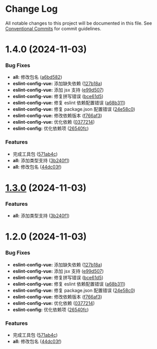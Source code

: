 # Change Log

All notable changes to this project will be documented in this file.
See [Conventional Commits](https://conventionalcommits.org) for commit guidelines.

# 1.4.0 (2024-11-03)

### Bug Fixes

- **all:** 修改包名 ([a6bd582](https://github.com/fuxiang123/toolkit/commit/a6bd582a1d6f6b383b44f4fdfafcb0ff7b5e1125))
- **eslint-config-vue:** 添加缺失依赖 ([127b18a](https://github.com/fuxiang123/toolkit/commit/127b18a741d0a7c3dc574ff0bfdde772634b863a))
- **eslint-config-vue:** 添加 jsx 支持 ([e99d507](https://github.com/fuxiang123/toolkit/commit/e99d507f23a66dc30b46603d6c0e17c50c126e98))
- **eslint-config-vue:** 修复拼写错误 ([bce61d5](https://github.com/fuxiang123/toolkit/commit/bce61d556dff82984780a629ae1313ac5aef7603))
- **eslint-config-vue:** 修复 eslint 依赖配置错误 ([a68b311](https://github.com/fuxiang123/toolkit/commit/a68b311925d12b6dc07aa36767f9ff702060195a))
- **eslint-config-vue:** 修复 package.json 配置错误 ([24e58c0](https://github.com/fuxiang123/toolkit/commit/24e58c0b85151cff00e7191d80178115ce27b677))
- **eslint-config-vue:** 修改依赖版本 ([f766af3](https://github.com/fuxiang123/toolkit/commit/f766af33c5f3ed2e700254d010fd1032fa3f67db))
- **eslint-config-vue:** 优化依赖 ([0377214](https://github.com/fuxiang123/toolkit/commit/0377214304cd5c3143260b48588dfb77b3afb1a4))
- **eslint-config:** 优化依赖项 ([26540fc](https://github.com/fuxiang123/toolkit/commit/26540fc86716a36ac64e41ad2d2378a000572b22))

### Features

- 完成工具包 ([571ab4c](https://github.com/fuxiang123/toolkit/commit/571ab4c1fe311b5f90e0912822f678d67d71ee58))
- **all:** 添加类型支持 ([3b240f1](https://github.com/fuxiang123/toolkit/commit/3b240f1f3407f35175fd19498eef607c9986db4e))
- **all:** 修改包名 ([44dc03f](https://github.com/fuxiang123/toolkit/commit/44dc03febe352bc10c99465427742fa5c80a8db9))

# [1.3.0](https://github.com/fuxiang123/toolkit/compare/@fuxiang1234/eslint-config-vue@1.2.0...@fuxiang1234/eslint-config-vue@1.3.0) (2024-11-03)

### Features

- **all:** 添加类型支持 ([3b240f1](https://github.com/fuxiang123/toolkit/commit/3b240f1f3407f35175fd19498eef607c9986db4e))

# 1.2.0 (2024-11-03)

### Bug Fixes

- **eslint-config-vue:** 添加缺失依赖 ([127b18a](https://github.com/fuxiang123/toolkit/commit/127b18a741d0a7c3dc574ff0bfdde772634b863a))
- **eslint-config-vue:** 添加 jsx 支持 ([e99d507](https://github.com/fuxiang123/toolkit/commit/e99d507f23a66dc30b46603d6c0e17c50c126e98))
- **eslint-config-vue:** 修复拼写错误 ([bce61d5](https://github.com/fuxiang123/toolkit/commit/bce61d556dff82984780a629ae1313ac5aef7603))
- **eslint-config-vue:** 修复 eslint 依赖配置错误 ([a68b311](https://github.com/fuxiang123/toolkit/commit/a68b311925d12b6dc07aa36767f9ff702060195a))
- **eslint-config-vue:** 修复 package.json 配置错误 ([24e58c0](https://github.com/fuxiang123/toolkit/commit/24e58c0b85151cff00e7191d80178115ce27b677))
- **eslint-config-vue:** 修改依赖版本 ([f766af3](https://github.com/fuxiang123/toolkit/commit/f766af33c5f3ed2e700254d010fd1032fa3f67db))
- **eslint-config-vue:** 优化依赖 ([0377214](https://github.com/fuxiang123/toolkit/commit/0377214304cd5c3143260b48588dfb77b3afb1a4))
- **eslint-config:** 优化依赖项 ([26540fc](https://github.com/fuxiang123/toolkit/commit/26540fc86716a36ac64e41ad2d2378a000572b22))

### Features

- 完成工具包 ([571ab4c](https://github.com/fuxiang123/toolkit/commit/571ab4c1fe311b5f90e0912822f678d67d71ee58))
- **all:** 修改包名 ([44dc03f](https://github.com/fuxiang123/toolkit/commit/44dc03febe352bc10c99465427742fa5c80a8db9))
